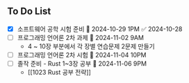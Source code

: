 ## To Do List
- [x] 소프트웨어 공학 시험 준비 📅 2024-10-29 1PM ✅ 2024-10-28
- [ ] 프로그래밍 언어론 2차 과제 📅 2024-11-02 9AM
	- 4 ~ 10장 부분에서 각 장별 연습문제 2문제 만들기
- [ ] 프로그래밍 언어론 2차 시험 📅 2024-11-04 10PM
- [ ] 졸작 준비 - Rust 1~3장 공부 📅 2024-11-06 9PM
	- [[1023 Rust 공부 전략]]